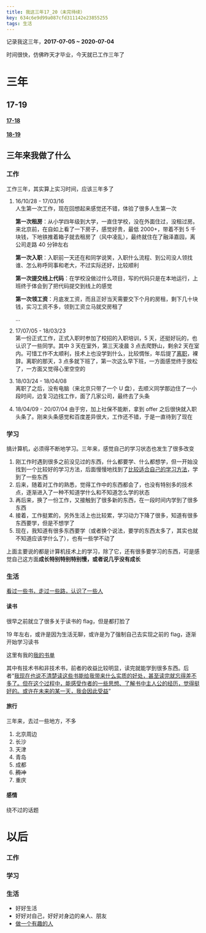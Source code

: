 ```yaml
---
title: 我这三年17_20（未完待续）
key: 634c6e9d99a087cfd311142e23855255
tags: 生活
---
```


记录我这三年，**2017-07-05 ~ 2020-07-04**

时间很快，仿佛昨天才毕业，今天就已工作三年了

<!--more-->

# 三年

## 17-19

#### [17-18](https://hate13.com/2018/05/28/我这一年17_18.html)

#### [18-19](https://hate13.com/2019/05/25/我这一年18_19.html)

## 三年来我做了什么

### 工作

工作三年，其实算上实习时间，应该三年多了

1. 16/10/28 - 17/03/16   
   人生第一次工作，现在回想起来感觉还不错，体验了很多人生第一次

   **第一次租房**：从小学四年级到大学，一直住学校，没在外面住过，没租过房。来北京前，在自如上看了一下房子，感觉好贵，最低 2000+，带着不到 5 千块钱，下地铁推着箱子就去租房了（风中凌乱），最终就住在了融泽嘉园，离公司走路 40 分钟左右

   **第一次入职**：入职前一天还在和同学说笑，入职什么流程、到公司没人领找谁、怎么称呼同事和老大，不过实际还好，比较顺利

   **第一次提交线上代码**：在学校没做过什么项目，写的代码只是在本地运行，上班终于体会到了把代码提交到线上的感觉

   **第一次领工资**：月底发工资，而且正好当天需要交下个月的房租，剩下几十块钱，实习工资不多，领到工资立马就交房租了

   ...

2. 17/07/05 - 18/03/23  
   第一份正式工作，正式入职时参加了校招的入职培训，5 天，还挺好玩的，也认识了一些同学。其中 3 天在室外，第三天凌晨 3 点去爬野山，剩余2 天在室内。可惜工作不太顺利，技术上也没学到什么，比较惆怅，年后提了[离职](https://hate13.com/2018/03/23/%E5%86%8D%E8%A7%81%E7%99%BE%E5%BA%A6.html)，裸辞。离职的那天，3 点多就下班了，第一次这么早下班，一方面感觉终于放松了，一方面又觉得心里空空的

3. 18/03/24 - 18/04/08  
   离职了之后，没有电脑（来北京只带了一个 U 盘），去顺义同学那边住了一小段时间，边复习边找工作，面了几家公司，最终去了头条

4. 18/04/09 - 20/07/04
   由于穷，加上社保不能断，拿到 offer 之后很快就入职头条了。刚来头条感觉和百度差异很大，工作还不错，于是一直待到了现在

### 学习

搞计算机，必须得不断地学习。三年来，感觉自己的学习状态也发生了很多改变

1. 刚工作时遇到很多之前没见过的东西，什么都要学、什么都想学，但一开始没找到一个比较好的学习方法，后面慢慢地找到了[比较适合自己的学习方法](https://hate13.com/2019/09/28/%E6%88%91%E7%9A%84%E5%AD%A6%E4%B9%A0%E5%B7%A5%E5%85%B7.html)，学到了一些东西
2. 后来，随着对工作的熟悉，觉得工作中的东西都会了，也没有特别多的技术点，逐渐进入了一种不知道学什么和不知道怎么学的状态
3. 再后来，换了一份工作，又接触到了很多新的东西，在一段时间内学到了很多东西
4. 接着，工作挺累的，另外生活上也比较累，学习动力下降了很多，知道有很多东西要学，但是不想学了
5. 现在，我知道有很多东西要学（或者换个说法，要学的东西太多了，其实也就不知道应该学什么了），也有一些学不动了

上面主要说的都是计算机技术上的学习，除了它，还有很多要学习的东西，可是感觉自己这方面**成长特别特别特别慢，或者说几乎没有成长**

### 生活

<u>看过一些书，走过一些路，认识了一些人</u>

#### 读书

很早之前就立了很多关于读书的 flag，但是都打脸了

19 年左右，或许是因为生活无聊，或许是为了强制自己去实现之前的 flag，逐渐开始学习读书

这里有我的[我的书单](https://hate13.com/book.html)

其中有技术书和非技术书，前者的收益比较明显，读完就能学到很多东西。后者“[我现在也说不清楚读这些书能给我带来什么实质的好处，甚至读完就忘得差不多了。但在这个过程中，能感受作者的一些思想、了解书中主人公的经历，觉得挺好的。或许在未来的某一天，我会因此受益](https://hate13.com/2020/03/21/%E5%85%B3%E4%BA%8E%E8%AF%BB%E4%B9%A6.html)”

#### 旅行

三年来，去过一些地方，不多

1. 北京周边
2. 长沙
3. 天津
4. 青岛
5. 成都
6. ~~腾冲~~
7. 重庆

#### 感情

绕不过的话题

# 以后

### 工作

### 学习

### 生活

- 好好生活
- 好好对自己，好好对身边的亲人、朋友
- [做一个有趣的人](https://hate13.com/2019/12/01/%E5%81%9A%E4%B8%80%E4%B8%AA%E6%9C%89%E8%B6%A3%E7%9A%84%E4%BA%BA.html)